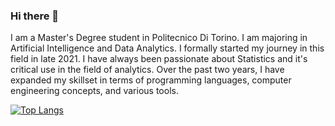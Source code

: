 ### Hi there 👋
I am a Master's Degree student in Politecnico Di Torino. I am majoring in Artificial Intelligence and Data Analytics. I formally started my journey in this field in late 2021. I have always been passionate about Statistics and it's critical use in the field of analytics. Over the past two years, I have expanded my skillset in terms of programming languages, computer engineering  concepts, and various tools. 



[![Top Langs](https://github-readme-stats.vercel.app/api/top-langs/?username=yurnero14)](https://github.com/anuraghazra/github-readme-stats)
